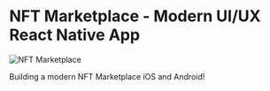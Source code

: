 # NFT Marketplace - Modern UI/UX React Native App
![NFT Marketplace](https://i.ibb.co/X5kYdvB/image.png)

Building a modern NFT Marketplace iOS and Android!
